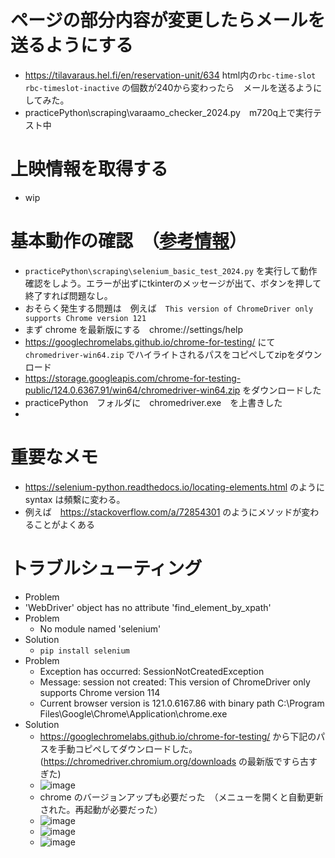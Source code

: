 <link rel="stylesheet" type="text/css" href="/assets/css/styles.css" />

# ページの部分内容が変更したらメールを送るようにする
* https://tilavaraus.hel.fi/en/reservation-unit/634 html内の`rbc-time-slot rbc-timeslot-inactive` の個数が240から変わったら　メールを送るようにしてみた。
* practicePython\scraping\varaamo_checker_2024.py　m720q上で実行テスト中　

# 上映情報を取得する
* wip

# 基本動作の確認　（[参考情報](https://qiita.com/tomomi-kawashita/items/1a1e03d5ee590823b92e)）
* `practicePython\scraping\selenium_basic_test_2024.py` を実行して動作確認をしよう。エラーが出ずにtkinterのメッセージが出て、ボタンを押して終了すれば問題なし。
* おそらく発生する問題は　例えば　`This version of ChromeDriver only supports Chrome version 121`
* まず chrome を最新版にする　chrome://settings/help
* https://googlechromelabs.github.io/chrome-for-testing/ にて　`chromedriver-win64.zip` でハイライトされるパスをコピペしてzipをダウンロード
* https://storage.googleapis.com/chrome-for-testing-public/124.0.6367.91/win64/chromedriver-win64.zip をダウンロードした
* practicePython　フォルダに　chromedriver.exe　を上書きした
* 

# 重要なメモ
* https://selenium-python.readthedocs.io/locating-elements.html のように syntax は頻繫に変わる。
* 例えば　https://stackoverflow.com/a/72854301 のようにメソッドが変わることがよくある

# トラブルシューティング
* Problem
 * 'WebDriver' object has no attribute 'find_element_by_xpath'
* Problem
  * No module named 'selenium'
* Solution
  * `pip install selenium`
* Problem
  * Exception has occurred: SessionNotCreatedException
  * Message: session not created: This version of ChromeDriver only supports Chrome version 114
  * Current browser version is 121.0.6167.86 with binary path C:\Program Files\Google\Chrome\Application\chrome.exe
* Solution
  * https://googlechromelabs.github.io/chrome-for-testing/ から下記のパスを手動コピペしてダウンロードした。 (https://chromedriver.chromium.org/downloads の最新版ですら古すぎた)
  * ![image](https://github.com/jamad/jamad.github.io/assets/949913/8957289a-ae1b-4925-8ee8-9c7d1562ff15)
  * chrome のバージョンアップも必要だった　（メニューを開くと自動更新された。再起動が必要だった）
  * ![image](https://github.com/jamad/jamad.github.io/assets/949913/6194ca6c-5c55-421a-b92a-cbb1e4db462a)
  * ![image](https://github.com/jamad/jamad.github.io/assets/949913/de0cb40e-2ca7-4252-bc67-3f2a5603f77b)
  * ![image](https://github.com/jamad/jamad.github.io/assets/949913/71f413e4-bab6-4fce-9398-f1fa52d2e624)


